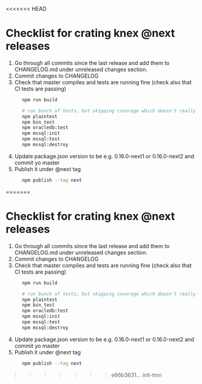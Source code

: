 <<<<<<< HEAD
# Checklist for crating knex @next releases

1. Go through all commits since the last release and add them to CHANGELOG.md under unreleased changes section.
2. Commit changes to CHANGELOG
3. Check that master compiles and tests are running fine (check also that CI tests are passing)

```sh
      npm run build

      # run bunch of tests, but skipping coverage which doesn't really work locally at least
      npm plaintest
      npm bin_test
      npm oracledb:test
      npm mssql:init
      npm mssql:test
      npm mssql:destroy
```

4. Update package.json version to be e.g. 0.16.0-next1 or 0.16.0-next2 and commit yo master
5. Publish it under @next tag 

```sh
      npm publish --tag next
```
=======
# Checklist for crating knex @next releases

1. Go through all commits since the last release and add them to CHANGELOG.md under unreleased changes section.
2. Commit changes to CHANGELOG
3. Check that master compiles and tests are running fine (check also that CI tests are passing)

```sh
      npm run build

      # run bunch of tests, but skipping coverage which doesn't really work locally at least
      npm plaintest
      npm bin_test
      npm oracledb:test
      npm mssql:init
      npm mssql:test
      npm mssql:destroy
```

4. Update package.json version to be e.g. 0.16.0-next1 or 0.16.0-next2 and commit yo master
5. Publish it under @next tag 

```sh
      npm publish --tag next
```
>>>>>>> e66b3631... init-tmn

